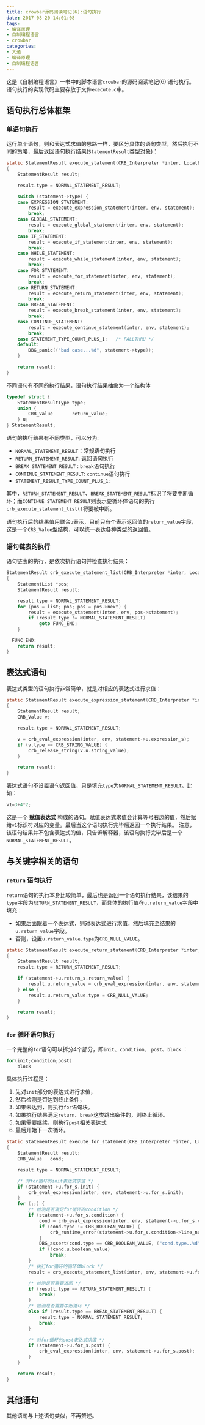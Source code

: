 ```yaml
---
title: crowbar源码阅读笔记(6):语句执行
date: 2017-08-20 14:01:08
tags:
- 编译原理
- 自制编程语言
- crowbar
categories:
- 大道
- 编译原理
- 自制编程语言
---
```


这是《自制编程语言》一书中的脚本语言`crowbar`的源码阅读笔记(6):语句执行。语句执行的实现代码主要存放于文件`execute.c`中。

## 语句执行总体框架

### 单语句执行

运行单个语句，则和表达式求值的思路一样，要区分具体的语句类型，然后执行不同的策略，最后返回语句执行结果(`StatementResult`类型对象)：
```c
static StatementResult execute_statement(CRB_Interpreter *inter, LocalEnvironment *env, Statement *statement)
{
    StatementResult result;

    result.type = NORMAL_STATEMENT_RESULT;

    switch (statement->type) {
    case EXPRESSION_STATEMENT:
        result = execute_expression_statement(inter, env, statement);
        break;
    case GLOBAL_STATEMENT:
        result = execute_global_statement(inter, env, statement);
        break;
    case IF_STATEMENT:
        result = execute_if_statement(inter, env, statement);
        break;
    case WHILE_STATEMENT:
        result = execute_while_statement(inter, env, statement);
        break;
    case FOR_STATEMENT:
        result = execute_for_statement(inter, env, statement);
        break;
    case RETURN_STATEMENT:
        result = execute_return_statement(inter, env, statement);
        break;
    case BREAK_STATEMENT:
        result = execute_break_statement(inter, env, statement);
        break;
    case CONTINUE_STATEMENT:
        result = execute_continue_statement(inter, env, statement);
        break;
    case STATEMENT_TYPE_COUNT_PLUS_1:   /* FALLTHRU */
    default:
        DBG_panic(("bad case...%d", statement->type));
    }

    return result;
}
```

不同语句有不同的执行结果，语句执行结果抽象为一个结构体
```c
typedef struct {
    StatementResultType type;
    union {
        CRB_Value       return_value;
    } u;
} StatementResult;
```
语句的执行结果有不同类型，可以分为:
* `NORMAL_STATEMENT_RESULT`：常规语句执行
* `RETURN_STATEMENT_RESULT`: 返回语句执行
* `BREAK_STATEMENT_RESULT` : `break`语句执行
* `CONTINUE_STATEMENT_RESULT`: `continue`语句执行
* `STATEMENT_RESULT_TYPE_COUNT_PLUS_1`: 

其中，`RETURN_STATEMENT_RESULT`、`BREAK_STATEMENT_RESULT`标识了将要中断循环；而`CONTINUE_STATEMENT_RESULT`则表示要循环体语句的执行`crb_execute_statement_list()`将要被中断。

语句执行后的结果值用联合`u`表示，目前只有个表示返回值的`return_value`字段，这是一个`CRB_Value`型结构，可以统一表达各种类型的返回值。

### 语句链表的执行

语句链表的执行，是依次执行语句并检查执行结果：
```c
StatementResult crb_execute_statement_list(CRB_Interpreter *inter, LocalEnvironment *env, StatementList *list)
{
    StatementList *pos;
    StatementResult result;

    result.type = NORMAL_STATEMENT_RESULT;
    for (pos = list; pos; pos = pos->next) {
        result = execute_statement(inter, env, pos->statement);
        if (result.type != NORMAL_STATEMENT_RESULT)
            goto FUNC_END;
    }

  FUNC_END:
    return result;
}
```

## 表达式语句

表达式类型的语句执行非常简单，就是对相应的表达式进行求值：
```c
static StatementResult execute_expression_statement(CRB_Interpreter *inter, LocalEnvironment *env, Statement *statement)
{
    StatementResult result;
    CRB_Value v;

    result.type = NORMAL_STATEMENT_RESULT;

    v = crb_eval_expression(inter, env, statement->u.expression_s);
    if (v.type == CRB_STRING_VALUE) {
        crb_release_string(v.u.string_value);
    }

    return result;
}
```

表达式语句不设置语句返回值，只是填充`type`为`NORMAL_STATEMENT_RESULT`。比如：
```js
v1=3+4*2;
```
这是一个 **赋值表达式** 构成的语句。赋值表达式求值会计算等号右边的值，然后赋给`v1`标识符对应的变量。最后当这个语句执行完毕后返回一个执行结果。
注意，该语句结果并不包含表达式的值，只告诉解释器，该语句执行完毕后是一个`NORMAL_STATEMENT_RESULT`。


## 与关键字相关的语句

### `return` 语句执行

`return`语句的执行本身比较简单，最后也是返回一个语句执行结果，该结果的`type`字段为`RETURN_STATEMENT_RESULT`，而具体的执行值在`u.return_value`字段中填充：
* 如果后面跟着一个表达式，则对表达式进行求值，然后填充至结果的`u.return_value`字段。
* 否则，设置`u.return_value.type`为`CRB_NULL_VALUE`。

```c
static StatementResult execute_return_statement(CRB_Interpreter *inter, LocalEnvironment *env, Statement *statement)
{
    StatementResult result;
    result.type = RETURN_STATEMENT_RESULT;

    if (statement->u.return_s.return_value) {
        result.u.return_value = crb_eval_expression(inter, env, statement->u.return_s.return_value);
    } else {
        result.u.return_value.type = CRB_NULL_VALUE;
    }

    return result;
}
```

### `for` 循环语句执行

一个完整的`for`语句可以拆分4个部分，即`init`、`condition`、 `post`、`block` ：
```c
for(init;condition;post)
    block
```
 
具体执行过程是：
1. 先对`init`部分的表达式进行求值，
2. 然后检测是否达到终止条件，
3. 如果未达到，则执行`for`语句块。
4. 如果执行结果满足`return`、`break`这类跳出条件的，则终止循环。
5. 如果需要继续，则执行`post`相关表达式
6. 最后开始下一次循环。

```c
static StatementResult execute_for_statement(CRB_Interpreter *inter, LocalEnvironment *env, Statement *statement)
{
    StatementResult result;
    CRB_Value   cond;

    result.type = NORMAL_STATEMENT_RESULT;

    /* 对for循环的init表达式求值 */
    if (statement->u.for_s.init) {
        crb_eval_expression(inter, env, statement->u.for_s.init);
    }
    for (;;) {
        /* 检测是否满足for循环的condition */
        if (statement->u.for_s.condition) {
            cond = crb_eval_expression(inter, env, statement->u.for_s.condition);
            if (cond.type != CRB_BOOLEAN_VALUE) {
                crb_runtime_error(statement->u.for_s.condition->line_number, NOT_BOOLEAN_TYPE_ERR, MESSAGE_ARGUMENT_END);
            }
            DBG_assert(cond.type == CRB_BOOLEAN_VALUE, ("cond.type..%d", cond.type));
            if (!cond.u.boolean_value)
                break;
        }
        /* 执行for循环的循环体block */
        result = crb_execute_statement_list(inter, env, statement->u.for_s.block ->statement_list);

        /* 检测是否需要返回 */
        if (result.type == RETURN_STATEMENT_RESULT) {
            break;
        }
        /* 检测是否需要中断循环 */
        else if (result.type == BREAK_STATEMENT_RESULT) {
            result.type = NORMAL_STATEMENT_RESULT;
            break;
        }

        /* 对for循环的post表达式求值 */
        if (statement->u.for_s.post) {
            crb_eval_expression(inter, env, statement->u.for_s.post);
        }
    }

    return result;
}
```

## 其他语句

其他语句与上述语句类似，不再赘述。
